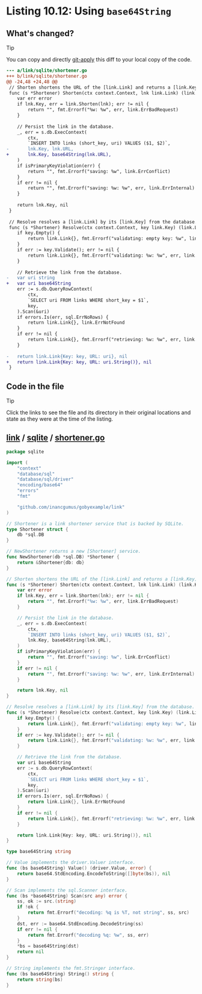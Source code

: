 # Listing 10.12: Using `base64String`

## What's changed?

> [!TIP]
> You can copy and directly [git-apply](https://tldr.inbrowser.app/pages/common/git-apply) this diff to your local copy of the code.

```diff
--- a/link/sqlite/shortener.go
+++ b/link/sqlite/shortener.go
@@ -24,48 +24,48 @@
 // Shorten shortens the URL of the [link.Link] and returns a [link.Key].
 func (s *Shortener) Shorten(ctx context.Context, lnk link.Link) (link.Key, error) {
 	var err error
 	if lnk.Key, err = link.Shorten(lnk); err != nil {
 		return "", fmt.Errorf("%w: %w", err, link.ErrBadRequest)
 	}
 
 	// Persist the link in the database.
 	_, err = s.db.ExecContext(
 		ctx,
 		`INSERT INTO links (short_key, uri) VALUES ($1, $2)`,
-		lnk.Key, lnk.URL,
+		lnk.Key, base64String(lnk.URL),
 	)
 	if isPrimaryKeyViolation(err) {
 		return "", fmt.Errorf("saving: %w", link.ErrConflict)
 	}
 	if err != nil {
 		return "", fmt.Errorf("saving: %w: %w", err, link.ErrInternal)
 	}
 
 	return lnk.Key, nil
 }
 
 // Resolve resolves a [link.Link] by its [link.Key] from the database.
 func (s *Shortener) Resolve(ctx context.Context, key link.Key) (link.Link, error) {
 	if key.Empty() {
 		return link.Link{}, fmt.Errorf("validating: empty key: %w", link.ErrBadRequest)
 	}
 	if err := key.Validate(); err != nil {
 		return link.Link{}, fmt.Errorf("validating: %w: %w", err, link.ErrBadRequest)
 	}
 
 	// Retrieve the link from the database.
-	var uri string
+	var uri base64String
 	err := s.db.QueryRowContext(
 		ctx,
 		`SELECT uri FROM links WHERE short_key = $1`,
 		key,
 	).Scan(&uri)
 	if errors.Is(err, sql.ErrNoRows) {
 		return link.Link{}, link.ErrNotFound
 	}
 	if err != nil {
 		return link.Link{}, fmt.Errorf("retrieving: %w: %w", err, link.ErrInternal)
 	}
 
-	return link.Link{Key: key, URL: uri}, nil
+	return link.Link{Key: key, URL: uri.String()}, nil
 }

```
## Code in the file

> [!TIP]
> Click the links to see the file and its directory in their original locations and state as they were at the time of the listing.

## [link](https://github.com/inancgumus/gobyexample/blob/2fcbd9374867e0566fcf65621dae7f1f86339e0b/link) / [sqlite](https://github.com/inancgumus/gobyexample/blob/2fcbd9374867e0566fcf65621dae7f1f86339e0b/link/sqlite) / [shortener.go](https://github.com/inancgumus/gobyexample/blob/2fcbd9374867e0566fcf65621dae7f1f86339e0b/link/sqlite/shortener.go)

```go
package sqlite

import (
	"context"
	"database/sql"
	"database/sql/driver"
	"encoding/base64"
	"errors"
	"fmt"

	"github.com/inancgumus/gobyexample/link"
)

// Shortener is a link shortener service that is backed by SQLite.
type Shortener struct {
	db *sql.DB
}

// NewShortener returns a new [Shortener] service.
func NewShortener(db *sql.DB) *Shortener {
	return &Shortener{db: db}
}

// Shorten shortens the URL of the [link.Link] and returns a [link.Key].
func (s *Shortener) Shorten(ctx context.Context, lnk link.Link) (link.Key, error) {
	var err error
	if lnk.Key, err = link.Shorten(lnk); err != nil {
		return "", fmt.Errorf("%w: %w", err, link.ErrBadRequest)
	}

	// Persist the link in the database.
	_, err = s.db.ExecContext(
		ctx,
		`INSERT INTO links (short_key, uri) VALUES ($1, $2)`,
		lnk.Key, base64String(lnk.URL),
	)
	if isPrimaryKeyViolation(err) {
		return "", fmt.Errorf("saving: %w", link.ErrConflict)
	}
	if err != nil {
		return "", fmt.Errorf("saving: %w: %w", err, link.ErrInternal)
	}

	return lnk.Key, nil
}

// Resolve resolves a [link.Link] by its [link.Key] from the database.
func (s *Shortener) Resolve(ctx context.Context, key link.Key) (link.Link, error) {
	if key.Empty() {
		return link.Link{}, fmt.Errorf("validating: empty key: %w", link.ErrBadRequest)
	}
	if err := key.Validate(); err != nil {
		return link.Link{}, fmt.Errorf("validating: %w: %w", err, link.ErrBadRequest)
	}

	// Retrieve the link from the database.
	var uri base64String
	err := s.db.QueryRowContext(
		ctx,
		`SELECT uri FROM links WHERE short_key = $1`,
		key,
	).Scan(&uri)
	if errors.Is(err, sql.ErrNoRows) {
		return link.Link{}, link.ErrNotFound
	}
	if err != nil {
		return link.Link{}, fmt.Errorf("retrieving: %w: %w", err, link.ErrInternal)
	}

	return link.Link{Key: key, URL: uri.String()}, nil
}

type base64String string

// Value implements the driver.Valuer interface.
func (bs base64String) Value() (driver.Value, error) {
	return base64.StdEncoding.EncodeToString([]byte(bs)), nil
}

// Scan implements the sql.Scanner interface.
func (bs *base64String) Scan(src any) error {
	ss, ok := src.(string)
	if !ok {
		return fmt.Errorf("decoding: %q is %T, not string", ss, src)
	}
	dst, err := base64.StdEncoding.DecodeString(ss)
	if err != nil {
		return fmt.Errorf("decoding %q: %w", ss, err)
	}
	*bs = base64String(dst)
	return nil
}

// String implements the fmt.Stringer interface.
func (bs base64String) String() string {
	return string(bs)
}
```

